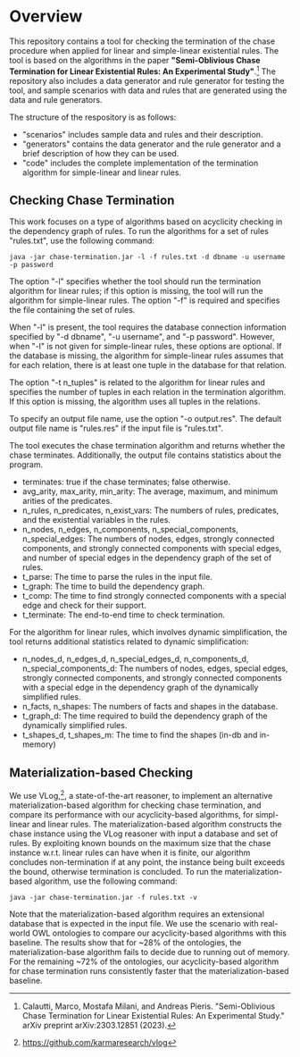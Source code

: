 # Overview

This repository contains a tool for checking the termination of the chase procedure when applied for linear and simple-linear existential rules. The tool is based on the algorithms in the paper **"Semi-Oblivious Chase Termination for Linear Existential Rules: An Experimental Study"**.[^1] The repository also includes a data generator and rule generator for testing the tool, and sample scenarios with data and rules that are generated using the data and rule generators.

The structure of the respository is as follows:
- \"scenarios\" includes sample data and rules and their description. 
- \"generators\" contains the data generator and the rule generator and a brief description of how they can be used.
- \"code\" includes the complete implementation of the termination algorithm for simple-linear and linear rules.

## Checking Chase Termination 

This work focuses on a type of algorithms based on acyclicity checking in the dependency graph of rules. To run the algorithms for a set of rules "rules.txt", use the following command:

```
java -jar chase-termination.jar -l -f rules.txt -d dbname -u username -p password
```

The option "-l" specifies whether the tool should run the termination algorithm for linear rules; if this option is missing, the tool will run the algorithm for simple-linear rules. The option "-f" is required and specifies the file containing the set of rules. 

When "-l" is present, the tool requires the database connection information specified by "-d dbname", "-u username", and "-p password". However, when "-l" is not given for simple-linear rules, these options are optional. If the database is missing, the algorithm for simple-linear rules assumes that for each relation, there is at least one tuple in the database for that relation.

The option "-t n_tuples" is related to the algorithm for linear rules and specifies the number of tuples in each relation in the termination algorithm. If this option is missing, the algorithm uses all tuples in the relations.

To specify an output file name, use the option "-o output.res". The default output file name is "rules.res" if the input file is "rules.txt".

The tool executes the chase termination algorithm and returns whether the chase terminates. Additionally, the output file contains statistics about the program.

- terminates: true if the chase terminates; false otherwise.
- avg_arity, max_arity, min_arity: The average, maximum, and minimum arities of the predicates.
- n_rules, n_predicates, n_exist_vars: The numbers of rules, predicates, and the existential variables in the rules.
- n_nodes, n_edges, n_components, n_special_components, n_special_edges: The numbers of nodes, edges, strongly connected components, and strongly connected components with special edges, and number of special edges in the dependency graph of the set of rules.
- t_parse: The time to parse the rules in the input file.
- t_graph: The time to build the dependency graph.
- t_comp: The time to find strongly connected components with a special edge and check for their support.
- t_terminate: The end-to-end time to check termination.

For the algorithm for linear rules, which involves dynamic simplification, the tool returns additional statistics related to dynamic simplification:
- n_nodes_d, n_edges_d, n_special_edges_d, n_components_d, n_special_components_d: The numbers of nodes, edges, special edges, strongly connected components, and strongly connected components with a special edge in the dependency graph of the dynamically simplified rules. 
- n_facts, n_shapes: The numbers of facts and shapes in the database.
- t_graph_d: The time required to build the dependency graph of the dynamically simplified rules. 
- t_shapes_d, t_shapes_m: The time to find the shapes (in-db and in-memory)


## Materialization-based Checking 

We use VLog,[^2], a state-of-the-art reasoner, to implement an alternative materialization-based algorithm for checking chase termination, and compare its performance with our acyclicity-based algorithms, for simpl-linear and linear rules. The materialization-based algorithm constructs the chase instance using the VLog reasoner with input a database and set of rules. By exploiting known bounds on the maximum size that the chase instance w.r.t. linear rules can have when it is finite, our algorithm concludes non-termination if at any point, the instance being built exceeds the bound, otherwise termination is concluded.
To run the materialization-based algorithm, use the following command:

```
java -jar chase-termination.jar -f rules.txt -v
```
Note that the materialization-based algorithm requires an extensional database that is expected in the input file. We use the scenario with real-world OWL ontologies to compare our acyclicity-based algorithms with this baseline. The results show that for ~28% of the ontologies, the materialization-base algorithm fails to decide due to running out of memory. For the remaining ~72% of the ontologies, our acyclicity-based algorithm for chase termination runs consistently faster that the materialization-based baseline.

[^1]: Calautti, Marco, Mostafa Milani, and Andreas Pieris. "Semi-Oblivious Chase Termination for Linear Existential Rules: An Experimental Study." arXiv preprint arXiv:2303.12851 (2023).
[^2]: https://github.com/karmaresearch/vlog
